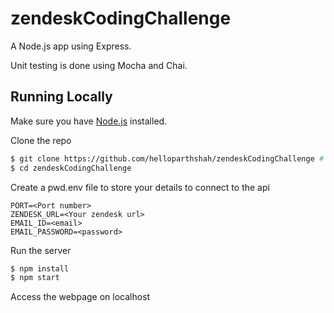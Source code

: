 # zendeskCodingChallenge
A Node.js app using Express.

Unit testing is done using Mocha and Chai.
## Running Locally

Make sure you have [Node.js](http://nodejs.org/) installed.

Clone the repo
```sh
$ git clone https://github.com/helloparthshah/zendeskCodingChallenge # or clone your own fork
$ cd zendeskCodingChallenge
```

Create a pwd.env file to store your details to connect to the api
```
PORT=<Port number>
ZENDESK_URL=<Your zendesk url>
EMAIL_ID=<email>
EMAIL_PASSWORD=<password>
```

Run the server
```sh
$ npm install
$ npm start
```

Access the webpage on localhost